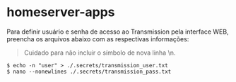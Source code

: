 # homeserver-apps

Para definir usuário e senha de acesso ao Transmission pela interface WEB, preencha os arquivos abaixo com as respectivas informações:
> Cuidado para não incluir o símbolo de nova linha \n.
```console
$ echo -n "user" > ./.secrets/transmission_user.txt
$ nano --nonewlines ./.secrets/transmission_pass.txt
```